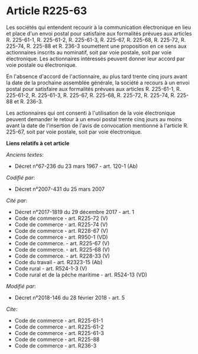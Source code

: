 # Article R225-63

Les sociétés qui entendent recourir à la communication électronique en lieu et place d'un envoi postal pour satisfaire aux
formalités prévues aux articles R. 225-61-1, R. 225-61-2, R. 225-61-3, R. 225-67, R. 225-68, R. 225-72, R. 225-74, R. 225-88
et R. 236-3 soumettent une proposition en ce sens aux actionnaires inscrits au nominatif, soit par voie postale, soit par
voie électronique. Les actionnaires intéressés peuvent donner leur accord par voie postale ou électronique. 

En l'absence d'accord de l'actionnaire, au plus tard trente cinq jours avant la date de la prochaine assemblée générale, la
société a recours à un envoi postal pour satisfaire aux formalités prévues aux articles R. 225-61-1, R. 225-61-2, R.
225-61-3, R. 225-67, R. 225-68, R. 225-72, R. 225-74, R. 225-88 et R. 236-3. 

Les actionnaires qui ont consenti à l'utilisation de la voie électronique peuvent demander le retour à un envoi postal trente
cinq jours au moins avant la date de l'insertion de l'avis de convocation mentionné à l'article R. 225-67, soit par voie
postale, soit par voie électronique.

**Liens relatifs à cet article**

_Anciens textes_:

  - Décret n°67-236 du 23 mars 1967 - art. 120-1 (Ab)

_Codifié par_:

  - Décret n°2007-431 du 25 mars 2007

_Cité par_:

  - Décret n°2017-1819 du 29 décembre 2017 - art. 1
  - Code de commerce - art. R225-72 (V)
  - Code de commerce - art. R225-74 (V)
  - Code de commerce - art. R228-67 (V)
  - Code de commerce - art. R950-1 (VD)
  - Code de commerce. - art. R225-67 (V)
  - Code de commerce. - art. R225-68 (V)
  - Code de commerce. - art. R228-33 (V)
  - Code du travail - art. R2323-15 (Ab)
  - Code rural - art. R524-1-3 (V)
  - Code rural et de la pêche maritime - art. R524-13 (VD)

_Modifié par_:

  - Décret n°2018-146 du 28 février 2018 - art. 5

_Cite_:

  - Code de commerce - art. R225-61-1
  - Code de commerce - art. R225-61-2
  - Code de commerce - art. R225-61-3
  - Code de commerce - art. R225-88
  - Code de commerce - art. R236-3
